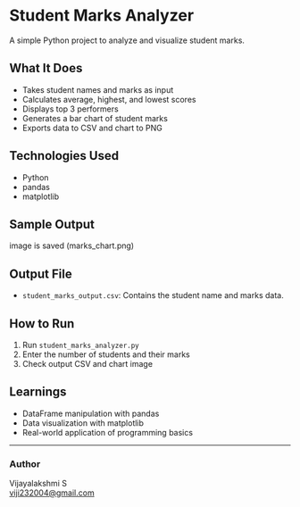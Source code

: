 # Student Marks Analyzer 

A simple Python project to analyze and visualize student marks.

##  What It Does
- Takes student names and marks as input
- Calculates average, highest, and lowest scores
- Displays top 3 performers
- Generates a bar chart of student marks
- Exports data to CSV and chart to PNG

##  Technologies Used
- Python
- pandas
- matplotlib

## Sample Output
image is saved (marks_chart.png)

##  Output File
- `student_marks_output.csv`: Contains the student name and marks data.

##  How to Run
1. Run `student_marks_analyzer.py`
2. Enter the number of students and their marks
3. Check output CSV and chart image

## Learnings
- DataFrame manipulation with pandas
- Data visualization with matplotlib
- Real-world application of programming basics

---

### Author
Vijayalakshmi S  
viji232004@gmail.com
